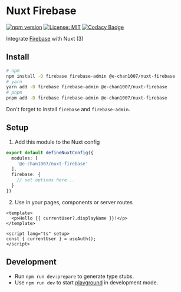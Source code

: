 # Nuxt Firebase

[![npm version](https://badge.fury.io/js/@e-chan1007%2Fnuxt-firebase.svg)](https://badge.fury.io/js/@e-chan1007%2Fnuxt-firebase)
[![License: MIT](https://img.shields.io/badge/License-MIT-yellow.svg)](https://opensource.org/licenses/MIT)
[![Codacy Badge](https://app.codacy.com/project/badge/Grade/0b2cc4e860eb4156ad2d61031b396307)](https://www.codacy.com/gh/e-chan1007/nuxt-firebase/dashboard?utm_source=github.com\&utm_medium=referral\&utm_content=e-chan1007/nuxt-firebase\&utm_campaign=Badge_Grade)

Integrate [Firebase](https://firebase.google.com/) with Nuxt (3)

## Install

```sh
# npm
npm install -D firebase firebase-admin @e-chan1007/nuxt-firebase
# yarn
yarn add -D firebase firebase-admin @e-chan1007/nuxt-firebase
# pnpm
pnpm add -D firebase firebase-admin @e-chan1007/nuxt-firebase
```

Don't forget to install `firebase` and `firebase-admin`.

## Setup

1.  Add this module to the Nuxt config

```ts
export default defineNuxtConfig({
  modules: [
    '@e-chan1007/nuxt-firebase'
  ],
  firebase: {
    // set options here...
  }
})
```

2.  Use in your pages, components or server routes

```vue
<template>
  <p>Hello {{ currentUser?.displayName }}!</p>
</template>

<script lang="ts" setup>
const { currentUser } = useAuth();
</script>
```

## Development

*   Run `npm run dev:prepare` to generate type stubs.
*   Use `npm run dev` to start [playground](./packages/playground) in development mode.
